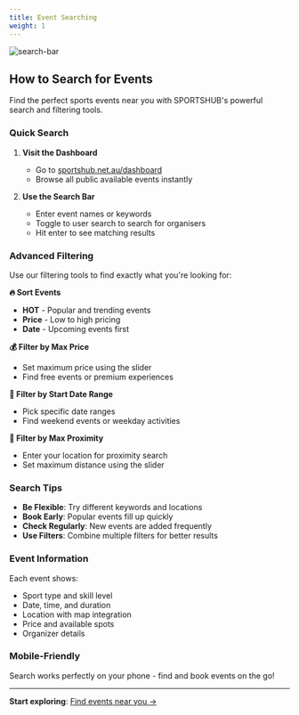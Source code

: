 ```yaml
---
title: Event Searching
weight: 1
---
```


![search-bar](/images/docs/players/how-tos/search-bar.png)

## How to Search for Events

Find the perfect sports events near you with SPORTSHUB's powerful search and filtering tools.

### Quick Search

1. **Visit the Dashboard**

   - Go to [sportshub.net.au/dashboard](https://www.sportshub.net.au/dashboard)
   - Browse all public available events instantly

2. **Use the Search Bar**
   - Enter event names or keywords
   - Toggle to user search to search for organisers
   <!-- - Search by location (suburb, city, or landmark) -->
   - Hit enter to see matching results

### Advanced Filtering

Use our filtering tools to find exactly what you're looking for:

**🔥 Sort Events**

- **HOT** - Popular and trending events
- **Price** - Low to high pricing
- **Date** - Upcoming events first

**💰 Filter by Max Price**

- Set maximum price using the slider
- Find free events or premium experiences

**📅 Filter by Start Date Range**

- Pick specific date ranges
- Find weekend events or weekday activities

**📍 Filter by Max Proximity**

- Enter your location for proximity search
- Set maximum distance using the slider

### Search Tips

- **Be Flexible**: Try different keywords and locations
- **Book Early**: Popular events fill up quickly
- **Check Regularly**: New events are added frequently
- **Use Filters**: Combine multiple filters for better results

### Event Information

Each event shows:

- Sport type and skill level
- Date, time, and duration
- Location with map integration
- Price and available spots
- Organizer details

### Mobile-Friendly

Search works perfectly on your phone - find and book events on the go!

---

**Start exploring**: [Find events near you →](https://www.sportshub.net.au/dashboard)
